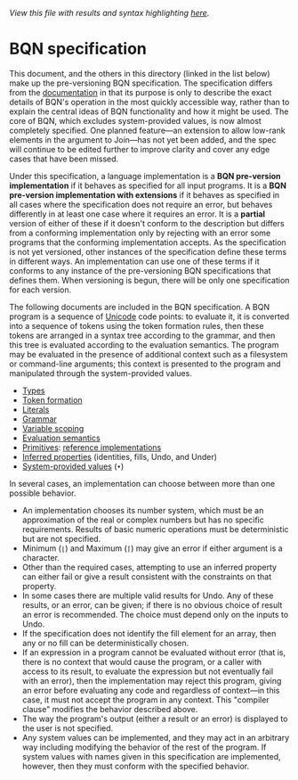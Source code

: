 *View this file with results and syntax highlighting [here](https://mlochbaum.github.io/BQN/spec/index.html).*

# BQN specification

This document, and the others in this directory (linked in the list below) make up the pre-versioning BQN specification. The specification differs from the [documentation](../doc/README.md) in that its purpose is only to describe the exact details of BQN's operation in the most quickly accessible way, rather than to explain the central ideas of BQN functionality and how it might be used. The core of BQN, which excludes system-provided values, is now almost completely specified. One planned feature—an extension to allow low-rank elements in the argument to Join—has not yet been added, and the spec will continue to be edited further to improve clarity and cover any edge cases that have been missed.

Under this specification, a language implementation is a **BQN pre-version implementation** if it behaves as specified for all input programs. It is a **BQN pre-version implementation with extensions** if it behaves as specified in all cases where the specification does not require an error, but behaves differently in at least one case where it requires an error. It is a **partial** version of either of these if it doesn't conform to the description but differs from a conforming implementation only by rejecting with an error some programs that the conforming implementation accepts. As the specification is not yet versioned, other instances of the specification define these terms in different ways. An implementation can use one of these terms if it conforms to any instance of the pre-versioning BQN specifications that defines them. When versioning is begun, there will be only one specification for each version.

The following documents are included in the BQN specification. A BQN program is a sequence of [Unicode](https://en.wikipedia.org/wiki/Unicode) code points: to evaluate it, it is converted into a sequence of tokens using the token formation rules, then these tokens are arranged in a syntax tree according to the grammar, and then this tree is evaluated according to the evaluation semantics. The program may be evaluated in the presence of additional context such as a filesystem or command-line arguments; this context is presented to the program and manipulated through the system-provided values.
- [Types](types.md)
- [Token formation](token.md)
- [Literals](literal.md)
- [Grammar](grammar.md)
- [Variable scoping](scope.md)
- [Evaluation semantics](evaluate.md)
- [Primitives](primitive.md): [reference implementations](reference.bqn)
- [Inferred properties](inferred.md) (identities, fills, Undo, and Under)
- [System-provided values](system.md) (`•`)

In several cases, an implementation can choose between more than one possible behavior.
- An implementation chooses its number system, which must be an approximation of the real or complex numbers but has no specific requirements. Results of basic numeric operations must be deterministic but are not specified.
- Minimum (`⌊`) and Maximum (`⌈`) may give an error if either argument is a character.
- Other than the required cases, attempting to use an inferred property can either fail or give a result consistent with the constraints on that property.
- In some cases there are multiple valid results for Undo. Any of these results, or an error, can be given; if there is no obvious choice of result an error is recommended. The choice must depend only on the inputs to Undo.
- If the specification does not identify the fill element for an array, then any or no fill can be deterministically chosen.
- If an expression in a program cannot be evaluated without error (that is, there is no context that would cause the program, or a caller with access to its result, to evaluate the expression but not eventually fail with an error), then the implementation may reject this program, giving an error before evaluating any code and regardless of context—in this case, it must not accept the program in any context. This "compiler clause" modifies the behavior described above.
- The way the program's output (either a result or an error) is displayed to the user is not specified.
- Any system values can be implemented, and they may act in an arbitrary way including modifying the behavior of the rest of the program. If system values with names given in this specification are implemented, however, then they must conform with the specified behavior.
